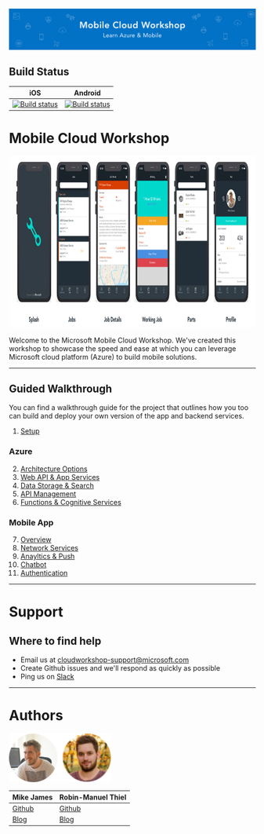 
![Banner](Resources/WelcomeBanner.png)

## Build Status
| iOS  | Android |
| ------------- | ------------- |
| [![Build status](https://build.appcenter.ms/v0.1/apps/364adcc6-160d-42c9-8bd4-f3b926584c38/branches/master/badge)](https://appcenter.ms)  | [![Build status](https://build.appcenter.ms/v0.1/apps/5865dd4d-0971-48b4-8755-598455ab8677/branches/master/badge)](https://appcenter.ms)  |


# Mobile Cloud Workshop

<img src="Resources/Design/Design%20Board%20Final.png" height="350">

Welcome to the Microsoft Mobile Cloud Workshop. We've created this workshop to showcase the speed and ease at which you can leverage Microsoft cloud platform (Azure) to build mobile solutions. 

---
## Guided Walkthrough
You can find a walkthrough guide for the project that outlines how you too can build and deploy your own version of the app and backend services. 

1. [Setup](00_Setup/README.md)    
### Azure 
2. [Architecture Options](https://github.com/MikeCodesDotNet/Mobile-Cloud-Workshop/tree/master/Walkthrough%20Guide/02_Architecture_Options)
3. [Web API & App Services](https://github.com/MikeCodesDotNet/Mobile-Cloud-Workshop/tree/master/Walkthrough%20Guide/03_Web_API)
4. [Data Storage & Search](https://github.com/MikeCodesDotNet/Mobile-Cloud-Workshop/tree/master/Walkthrough%20Guide/04_Data_Storage)
5. [API Management](https://github.com/MikeCodesDotNet/Mobile-Cloud-Workshop/tree/master/Walkthrough%20Guide/05_API_Management)
6. [Functions & Cognitive Services](https://github.com/MikeCodesDotNet/Mobile-Cloud-Workshop/tree/master/Walkthrough%20Guide/06_Functions_Cognitive_Services)
### Mobile App
7. [Overview](https://github.com/MikeCodesDotNet/Mobile-Cloud-Workshop/tree/master/Walkthrough%20Guide/07_Mobile_Overview)
8. [Network Services](https://github.com/MikeCodesDotNet/Mobile-Cloud-Workshop/tree/master/Walkthrough%20Guide/08_Mobile_Network_Services)
9. [Anayltics & Push](09_Anayltics_Push/README.md)
10. [Chatbot](https://github.com/MikeCodesDotNet/Mobile-Cloud-Workshop/tree/master/Walkthrough%20Guide/10_Chatbot)
11. [Authentication](https://github.com/MikeCodesDotNet/Mobile-Cloud-Workshop/tree/master/Walkthrough%20Guide/11_Authentication)

---
# Support
## Where to find help
* Email us at cloudworkshop-support@microsoft.com
* Create Github issues and we'll respond as quickly as possible 
* Ping us on [Slack](https://mobilecloudworkshop.slack.com)

---
# Authors
<img src="Resources/authors.png?raw=true" height="100">

| Mike James  | Robin-Manuel Thiel |
| ----------- | ------------------ |
| [Github](https://github.com/MikeCodesDotNet) |   [Github](https://github.com/robinmanuelthiel)|
| [Blog](https://mikecodes.net) |   [Blog](https://pumpingco.de/) |


